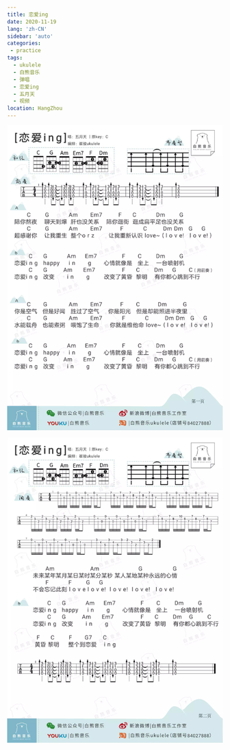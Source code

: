 ```yaml
---
title: 恋爱ing
date: 2020-11-19
lang: 'zh-CN'
sidebar: 'auto'
categories:
 - practice
tags: 
  - ukulele 
  - 白熊音乐 
  - 弹唱 
  - 恋爱ing
  - 五月天
  - 视频
location: HangZhou
---
```


<iFrameContent></iFrameContent>

![](/practice/弹唱_恋爱ing.png) 

![](/practice/弹唱_恋爱ing2.png) 